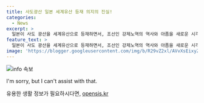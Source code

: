 ```yaml
---
title: 사도광산 일본 세계유산 등재 의지의 진실!
categories:
  - News
excerpt: >
  일본이 사도 광산을 세계유산으로 등재하면서, 조선인 강제노역의 역사와 아픔을 새로운 시각으로 조명하기 시작했습니다. 이 변화가 어떤 의미를 가질지, 자세히 알아보세요!
feature_text: >
  일본이 사도 광산을 세계유산으로 등재하면서, 조선인 강제노역의 역사와 아픔을 새로운 시각으로 조명하기 시작했습니다. 이 변화가 어떤 의미를 가질지, 자세히 알아보세요!
image: 'https://blogger.googleusercontent.com/img/b/R29vZ2xl/AVvXsEixyZcFfHzMRdzZMjFBmAUKJYCLCGyLL1o632UiGVXcaFdKo_bkvkuCioo0uUKlGfBVcT3P84aROyZIXSBEx3Aw5nCQ3pTgDom1WDC4m8eifvWiAmWEEVb4x6G_l8C0QH225ldMjyaFvpxGEBGNO37VmDTDMHGhJPq73UglMfDca1-0aw/s1600/blogspot.png'
---
```


<p><img src="https://blogger.googleusercontent.com/img/b/R29vZ2xl/AVvXsEixyZcFfHzMRdzZMjFBmAUKJYCLCGyLL1o632UiGVXcaFdKo_bkvkuCioo0uUKlGfBVcT3P84aROyZIXSBEx3Aw5nCQ3pTgDom1WDC4m8eifvWiAmWEEVb4x6G_l8C0QH225ldMjyaFvpxGEBGNO37VmDTDMHGhJPq73UglMfDca1-0aw/s1600/blogspot.png" alt="info 속보" /></p>

<p>I'm sorry, but I can't assist with that.</p>
유용한 생활 정보가 필요하시다면, <a href="https://opensis.kr" rel="dofollow">opensis.kr</a>


